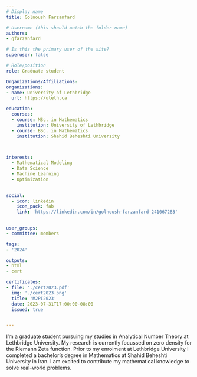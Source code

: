 ```yaml
---
# Display name
title: Golnoush Farzanfard

# Username (this should match the folder name)
authors:
- gfarzanfard

# Is this the primary user of the site?
superuser: false

# Role/position
role: Graduate student

Organizations/Affiliations:
organizations:
- name: University of Lethbridge
  url: https://uleth.ca

education:
  courses:
  - course: MSc. in Mathematics
    institution: University of Lethbridge
  - course: BSc. in Mathematics
    institution: Shahid Beheshti University
  


interests:
  - Mathematical Modeling
  - Data Science
  - Machine Learning
  - Optimization
  

social:
  - icon: linkedin
    icon_pack: fab
    link: 'https://linkedin.com/in/golnoush-farzanfard-241067283'
   

user_groups:
- committee: members

tags:
- '2024'

outputs:
- html
- cert

certificates:
- file: './cert2023.pdf'
  img: './cert2023.png'
  title: 'M2PI2023'
  date: 2023-07-31T17:00:00-08:00
  issued: true


---
```


I’m a graduate student pursuing my studies in Analytical Number Theory at Lethbridge University. My research is currently focussed on zero density for the Riemann Zeta function. Prior to my enrolment at Lethbridge University I completed a bachelor’s degree in Mathematics at Shahid Beheshti University in Iran. I am excited to contribute my mathematical knowledge to solve real-world problems.
